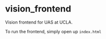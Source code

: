 # vision_frontend
Vision frontend for UAS at UCLA. 

To run the frontend, simply open up `index.html`
